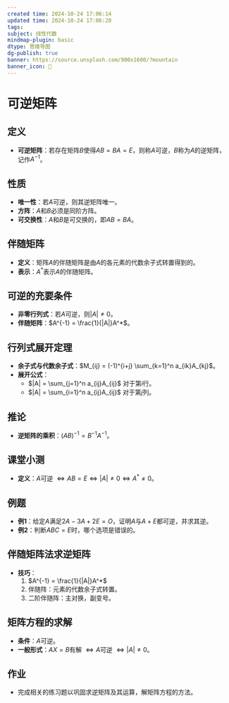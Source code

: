 ```yaml
---
created time: 2024-10-24 17:06:14
updated time: 2024-10-24 17:06:20
tags: 
subject: 线性代数
mindmap-plugin: basic
dtype: 思维导图
dg-publish: true
banner: https://source.unsplash.com/900x1600/?mountain
banner_icon: 👾
---
```


# 可逆矩阵

## 定义
- **可逆矩阵**：若存在矩阵$B$使得$AB = BA = E$，则称$A$可逆，$B$称为$A$的逆矩阵，记作$A^{-1}$。

## 性质
- **唯一性**：若$A$可逆，则其逆矩阵唯一。
- **方阵**：$A$和$B$必须是同阶方阵。
- **可交换性**：$A$和$B$是可交换的，即$AB = BA$。

## 伴随矩阵
- **定义**：矩阵$A$的伴随矩阵是由$A$的各元素的代数余子式转置得到的。
- **表示**：$A^*$表示$A$的伴随矩阵。

## 可逆的充要条件
- **非零行列式**：若$A$可逆，则$|A| \neq 0$。
- **伴随矩阵**：$A^{-1} = \frac{1}{|A|}A^*$。

## 行列式展开定理
- **余子式与代数余子式**：$M_{ij} = (-1)^{i+j} \sum_{k=1}^n a_{ik}A_{kj}$。
- **展开公式**：
  - $|A| = \sum_{j=1}^n a_{ij}A_{ij}$ 对于第$i$行。
  - $|A| = \sum_{i=1}^n a_{ij}A_{ij}$ 对于第$j$列。

## 推论
- **逆矩阵的乘积**：$(AB)^{-1} = B^{-1}A^{-1}$。

## 课堂小测
- **定义**：$A$可逆 $\Leftrightarrow AB = E \Leftrightarrow |A| \neq 0 \Leftrightarrow A^* \neq 0$。

## 例题
- **例1**：给定$A$满足$2A - 3A + 2E = O$，证明$A$与$A+E$都可逆，并求其逆。
- **例2**：判断$ABC = E$时，哪个选项是错误的。

## 伴随矩阵法求逆矩阵
- **技巧**：
  1. $A^{-1} = \frac{1}{|A|}A^*$
  2. 伴随阵：元素的代数余子式转置。
  3. 二阶伴随阵：主对换，副变号。

## 矩阵方程的求解
- **条件**：$A$可逆。
- **一般形式**：$AX = B$有解 $\Leftrightarrow A$可逆 $\Leftrightarrow |A| \neq 0$。

## 作业
- 完成相关的练习题以巩固求逆矩阵及其运算，解矩阵方程的方法。
